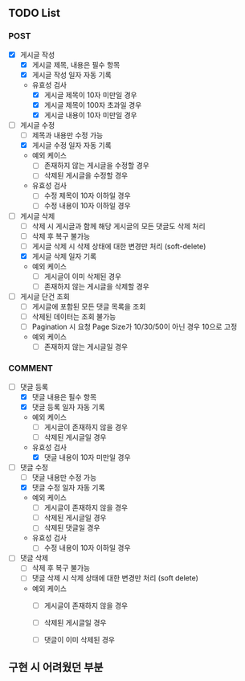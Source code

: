 ## TODO List

### POST
- [x] 게시글 작성
  - [x] 게시글 제목, 내용은 필수 항목
  - [x] 게시글 작성 일자 자동 기록
  - 유효성 검사
    - [x] 게시글 제목이 10자 미만일 경우
    - [x] 게시글 제목이 100자 초과일 경우
    - [x] 게시글 내용이 10자 미만일 경우
- [ ] 게시글 수정
  - [ ] 제목과 내용만 수정 가능
  - [x] 게시글 수정 일자 자동 기록
  - 예외 케이스
    - [ ] 존재하지 않는 게시글을 수정할 경우
    - [ ] 삭제된 게시글을 수정할 경우
  - 유효성 검사
    - [ ] 수정 제목이 10자 이하일 경우
    - [ ] 수정 내용이 10자 이하일 경우
- [ ] 게시글 삭제
  - [ ] 삭제 시 게시글과 함께 해당 게시글의 모든 댓글도 삭제 처리
  - [ ] 삭제 후 복구 불가능
  - [ ] 게시글 삭제 시 삭제 상태에 대한 변경만 처리 (soft-delete)
  - [x] 게시글 삭제 일자 기록
  - 예외 케이스
    - [ ] 게시글이 이미 삭제된 경우
    - [ ] 존재하지 않는 게시글을 삭제할 경우
- [ ] 게시글 단건 조회
  - [ ] 게시글에 포함된 모든 댓글 목록을 조회
  - [ ] 삭제된 데이터는 조회 불가능
  - [ ] Pagination 시 요청 Page Size가 10/30/50이 아닌 경우 10으로 고정
  - 예외 케이스
    - [ ] 존재하지 않는 게시글일 경우

### COMMENT
- [ ] 댓글 등록
  - [x] 댓글 내용은 필수 항목
  - [x] 댓글 등록 일자 자동 기록
  - 예외 케이스
    - [ ] 게시글이 존재하지 않을 경우
    - [ ] 삭제된 게시글일 경우
  - 유효성 검사
    - [x] 댓글 내용이 10자 미만일 경우
- [ ] 댓글 수정
  - [ ] 댓글 내용만 수정 가능
  - [x] 댓글 수정 일자 자동 기록
  - 예외 케이스
    - [ ] 게시글이 존재하지 않을 경우
    - [ ] 삭제된 게시글일 경우
    - [ ] 삭제된 댓글일 경우
  - 유효성 검사
    - [ ] 수정 내용이 10자 이하일 경우
- [ ] 댓글 삭제
  - [ ] 삭제 후 복구 불가능
  - [ ] 댓글 삭제 시 삭제 상태에 대한 변경만 처리 (soft delete)
  - 예외 케이스
    - [ ] 게시글이 존재하지 않을 경우
    - [ ] 삭제된 게시글일 경우
    - [ ] 댓글이 이미 삭제된 경우


## 구현 시 어려웠던 부분